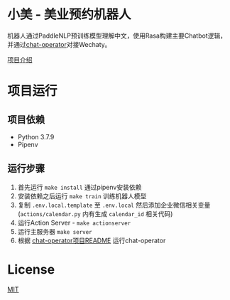 # 小美 - 美业预约机器人

机器人通过PaddleNLP预训练模型理解中文，使用Rasa构建主要Chatbot逻辑，并通过[chat-operator](https://github.com/xanthous-tech/chat-operator)对接Wechaty。

[项目介绍](https://aistudio.baidu.com/aistudio/projectdetail/1899120)

# 项目运行

## 项目依赖

* Python 3.7.9
* Pipenv

## 运行步骤

1. 首先运行 `make install` 通过pipenv安装依赖
2. 安装依赖之后运行 `make train` 训练机器人模型
3. 复制 `.env.local.template` 至 `.env.local` 然后添加企业微信相关变量 (`actions/calendar.py` 内有生成 `calendar_id` 相关代码)
3. 运行Action Server - `make actionserver`
4. 运行主服务器 `make server`
5. 根据 [chat-operator项目README](https://github.com/xanthous-tech/chat-operator) 运行chat-operator

# License

[MIT](./LICENSE)

